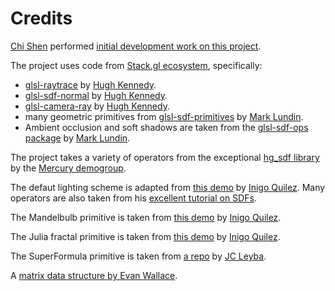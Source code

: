 # Credits

[Chi Shen](http://shenchi.github.io) performed [initial development work on this project](https://github.com/shenchi/glsllab). 

The project uses code from [Stack.gl ecosystem](http://stack.gl/), specifically:
  - [glsl-raytrace](https://github.com/glslify/glsl-raytrace) by [Hugh Kennedy](https://github.com/hughsk).
  - [glsl-sdf-normal](https://github.com/glslify/glsl-sdf-normal) by [Hugh Kennedy](https://github.com/hughsk).
  - [glsl-camera-ray](https://github.com/glslify/glsl-camera-ray) by [Hugh Kennedy](https://github.com/hughsk).
  - many geometric primitives from [glsl-sdf-primitives](https://github.com/marklundin/glsl-sdf-primitives) by [Mark Lundin](https://github.com/marklundin).
  - Ambient occlusion and soft shadows are taken from the [glsl-sdf-ops package](https://github.com/marklundin/glsl-sdf-ops) by [Mark Lundin](https://github.com/marklundin).

The project takes a variety of operators from the exceptional [hg_sdf library](http://mercury.sexy/hg_sdf/) by the [Mercury demogroup](http://mercury.sexy/).  

The defaut lighting scheme is adapted from [this demo](https://www.shadertoy.com/view/Xds3zN) by [Inigo Quilez](http://www.iquilezles.org). Many operators are also taken from his [excellent tutorial on SDFs](http://www.iquilezles.org/www/articles/distfunctions/distfunctions.htm).  

The Mandelbulb primitive is taken from [this demo](https://www.shadertoy.com/view/ltfSWn) by [Inigo Quilez](http://www.iquilezles.org).  

The Julia fractal primitive is taken from [this demo](https://www.shadertoy.com/view/MsfGRr) by [Inigo Quilez](http://www.iquilezles.org).  

The SuperFormula primitive is taken from [a repo](https://github.com/Softwave/glsl-superformula) by [JC Leyba](http://s0ftwave.com). 

A [matrix data structure by Evan Wallace](https://github.com/evanw/lightgl.js/).

